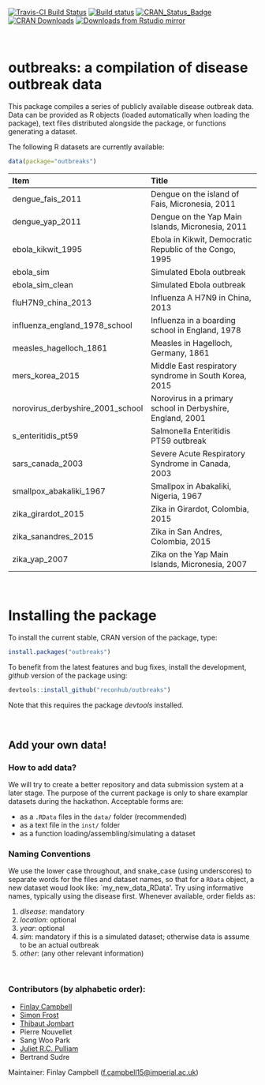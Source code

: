 [![Travis-CI Build Status](https://travis-ci.org/reconhub/outbreaks.svg?branch=master)](https://travis-ci.org/reconhub/outbreaks)
[![Build status](https://ci.appveyor.com/api/projects/status/62gcky08onmr69x8/branch/master?svg=true)](https://ci.appveyor.com/project/thibautjombart/outbreaks/branch/master)
[![CRAN_Status_Badge](http://www.r-pkg.org/badges/version/outbreaks)](https://cran.r-project.org/package=outbreaks)
[![CRAN Downloads](https://cranlogs.r-pkg.org/badges/outbreaks)](https://cran.r-project.org/package=outbreaks)
[![Downloads from Rstudio mirror](https://cranlogs.r-pkg.org/badges/grand-total/outbreaks)](http://www.r-pkg.org/pkg/outbreaks)

<br>

# outbreaks: a compilation of disease outbreak data

This package compiles a series of publicly available disease outbreak data.
Data can be provided as R objects (loaded automatically when loading the package), text files distributed alongside the package, or functions generating a dataset.

The following R datasets are currently available:



```r
data(package="outbreaks")
```



|Item                             |Title                                                      |
|:--------------------------------|:----------------------------------------------------------|
|dengue_fais_2011                 |Dengue on the island of Fais, Micronesia, 2011             |
|dengue_yap_2011                  |Dengue on the Yap Main Islands, Micronesia, 2011           |
|ebola_kikwit_1995                |Ebola in Kikwit, Democratic Republic of the Congo, 1995    |
|ebola_sim                        |Simulated Ebola outbreak                                   |
|ebola_sim_clean                  |Simulated Ebola outbreak                                   |
|fluH7N9_china_2013               |Influenza A H7N9 in China, 2013                            |
|influenza_england_1978_school    |Influenza in a boarding school in England, 1978            |
|measles_hagelloch_1861           |Measles in Hagelloch, Germany, 1861                        |
|mers_korea_2015                  |Middle East respiratory syndrome in South Korea, 2015      |
|norovirus_derbyshire_2001_school |Norovirus in a primary school in Derbyshire, England, 2001 |
|s_enteritidis_pt59               |Salmonella Enteritidis PT59 outbreak                       |
|sars_canada_2003                 |Severe Acute Respiratory Syndrome in Canada, 2003          |
|smallpox_abakaliki_1967          |Smallpox in Abakaliki, Nigeria, 1967                       |
|zika_girardot_2015               |Zika in Girardot, Colombia, 2015                           |
|zika_sanandres_2015              |Zika in San Andres, Colombia, 2015                         |
|zika_yap_2007                    |Zika on the Yap Main Islands, Micronesia, 2007             |


<br>

# Installing the package

To install the current stable, CRAN version of the package, type:

```r
install.packages("outbreaks")
```

To benefit from the latest features and bug fixes, install the development, *github* version of the package using:

```r
devtools::install_github("reconhub/outbreaks")
```

Note that this requires the package *devtools* installed.



<br>

## Add your own data!

### How to add data?
We will try to create a better repository and data submission system at a later stage.
The purpose of the current package is only to share examplar datasets during the hackathon.
Acceptable forms are:
- as a `.RData` files in the `data/` folder (recommended)
- as a text file in the `inst/` folder
- as a function loading/assembling/simulating a dataset

### Naming Conventions
We use the lower case throughout, and snake_case (using underscores) to separate words for the files and dataset names, so that for a `RData` object, a new dataset woud look like: `my_new_data_RData'. Try using informative names, typically using the disease first. Whenever available, order fields as:
   1. *disease*: mandatory
   2. *location*: optional
   3. *year*: optional
   4. *sim*: mandatory if this is a simulated dataset; otherwise data is assume to be an actual outbreak
   5. *other*: (any other relevant information)


<br>

### Contributors (by alphabetic order):
- [Finlay Campbell](https://github.com/finlaycampbell)
- [Simon Frost](https://github.com/sdwfrost)
- [Thibaut Jombart](https://github.com/thibautjombart)
- Pierre Nouvellet
- Sang Woo Park
- [Juliet R.C. Pulliam](https://github.com/jrcpulliam)
- Bertrand Sudre


Maintainer: Finlay Campbell (f.campbell15@imperial.ac.uk)
